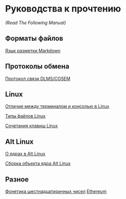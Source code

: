 # Руководства к прочтению
_(Read The Following Manual)_

## Форматы файлов

[Язык разметки Markdown](format/Markdown.md)

## Протоколы обмена
[Протокол связи DLMS/COSEM](protocold/dlmcosem_draft_0x0001.md)

## Linux

[Отличие между терминалом и консолью в Linux](linux/difference_terminal_console.md)

[Типы файлов Linux](linux/filetype.md)

[Сочетания клавиш Linux](linux/shortcut.md)

## Alt Linux

[О ядрах в Alt Linux](altlinux/altlinux_about_kernel_1.md)

[Сборка объекта ядра Alt Linux](altlinux/altlinux_compile_ko_1.md)

## Разное

[Фонетика шестнадцатиричных чисел](misc/hex_phonetics.md)
[Ethereum](misc/draft_ethereum_0x01.md)

[//]: <> (## Quick setup - if you've done this kind of thing before:)
[//]: <> (https://github.com/vtulyakov84/rtfm.git)

[//]: <> (## ... or create a new repository on the command line:)
[//]: <> (```)
[//]: <> (echo "# rtfm" >> README.md)
[//]: <> (git init)
[//]: <> (git add README.md)
[//]: <> (git commit -m "first commit")
[//]: <> (git branch -M main)
[//]: <> (git remote add origin https://github.com/vtulyakov84/rtfm.git)
[//]: <> (git push -u origin main)
[//]: <> (```)

[//]: <> (## ... or push an existing repository the command line:)
[//]: <> (```)
[//]: <> (git remote add origin https://github.com/vtulyakov84/rtfm.git)
[//]: <> (git branch -M main)
[//]: <> (git push -u origin main)
[//]: <> (```)